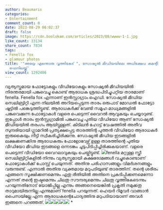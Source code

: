 ```yaml
---
author: Beaumaris
categories:
- Entertainment
comment_count: 0
date: 2023-08-29 06:02:37
draft: false
image: https://cdn.boolokam.com/articles/2023/08/wwww-1-1.jpg
like_count: 33134
share_count: 7834
tags:
- Fenella fox
- glamour photos
title: '"അയ്യേ എന്തൊരു വൃത്തികേട് ", സോഷ്യൽ മീഡിയയിലെ അധിക്ഷേപ കമന്റിന് മറുപടിയുണ്ട്
  ഫെനിലയ്ക്ക്'
view_count: 1292406
---
```


വ്യത്യസ്തമായ ഫോട്ടോകളും വീഡിയോകളും സോഷ്യൽ മീഡിയയിൽ നിരന്തരമായി പങ്കുവെച്ചു കൊണ്ട് ആരാധക ശ്രദ്ധപിടിച്ചുപറ്റിയ താരമാണ് fenella. Fenella fox എന്നാണ് ഇൻസ്റ്റാഗ്രാം ഐഡി. സോഷ്യൽ മീഡിയ സെലിബ്രിറ്റി എന്ന നിലയിൽ അറിയപ്പെടുന്ന താരം ഒരുപാട് മോഡൽ ഫോട്ടോ ഷൂട്ടിൽ പങ്കെടുത്തിട്ടുണ്ട്. ആരാധകർക്ക് വേണ്ടി സമൂഹ മാധ്യമങ്ങളിൽ പങ്കുവെക്കുന്ന ഫോട്ടോകൾ വളരെ പെട്ടെന്ന് വൈറൽ ആവുകയും ചെയ്യാറുണ്ട്. ഇപ്പോൾ താരം ഇൻസ്റ്റഗ്രാമിൽ പങ്കുവെച്ച പുതിയ വീഡിയോ ആണ് സോഷ്യൽ മീഡിയയിൽ തരംഗം ആയിട്ടുള്ളത്. കിടിലൻ ഹോട്ട് വേഷത്തിൽ അതീവ സുന്ദരിയായി ഗ്ലാമറിൽ പ്രത്യക്ഷപ്പെട്ട താരത്തിന്റ പുത്തൻ വീഡിയോ ആരാധകർ ഇരുകൈയും നീട്ടി സ്വീകരിച്ചിരിക്കുന്നു. സോഷ്യൽ മീഡിയ ഇടങ്ങളിൽ ലക്ഷക്കണക്കിനു ആരാധകരും ഫോളോവേഴ്സ് ഉള്ള താരത്തിന്റെ പുതിയ വീഡിയോ മീഡിയ ഇടങ്ങളെ ഒന്നടങ്കം ചൂടുപിടിപ്പിച്ചിരിക്കുകയാണ്. വളരെ പെട്ടെന്ന് വീഡിയോ വൈറലാവുകയും ചെയ്തിട്ടുണ്ട്. ![](https://cdn.boolokam.com/articles/2023/08/wwww-1-1.jpg)fenella മറ്റുള്ള സ്ത്രീ സെലിബ്രിറ്റികളിൽ നിന്നും വ്യത്യസ്തമായി കക്ഷരോമങ്ങൾ വച്ചുകൊണ്ടാണ് ഫോട്ടോകൾക്ക് പോസ്റ്റ് ചെയുന്നത്. അതിനു പരിഹാസങ്ങളും വിമർശനങ്ങളും വരുന്നുണ്ട്. എന്നാൽ അതിനു വ്യക്തമായ മറുപടിയുണ്ട് താരത്തിന്. തന്റെ ശരീരം എങ്ങനെ സൂക്ഷിക്കണമെന്നും ഏതു രീതിയിൽ അതിനെ പ്രകടിപ്പിക്കണമെന്നോ എന്നത് തന്റെ ഇഷ്ടമെന്നും ചിലതു സൗന്ദര്യമെന്നും ചിലതു വൃത്തികേടെന്നും പറയുന്നതിനോട് യോജിപ്പില്ല എന്നും അങ്ങനെയെങ്കിൽ പ്രകൃതി നമുക്കതു താറുമായിരുന്നില്ല എന്നുമാണ് fenella പറയുന്നത്. ഹെയർ റിമൂവർ വാങ്ങാൻ പൈസയില്ലേ എന്ന ആരാധകന്റെചോദ്യത്തിനു മറുപടിയായാണ് അവൾ ഇങ്ങനെ പറഞ്ഞത്. ![](https://cdn.boolokam.com/articles/2023/08/wwww-2.jpg)![](https://cdn.boolokam.com/articles/2023/08/wwww-2.webp)![](https://cdn.boolokam.com/articles/2023/08/wwww-3.jpg)![](https://cdn.boolokam.com/articles/2023/08/wwww-4.jpg)![](https://cdn.boolokam.com/articles/2023/08/wwww-5-scaled.jpg) *